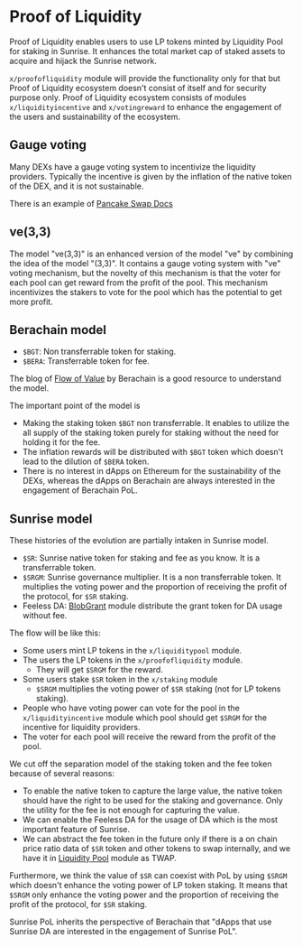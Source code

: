 # Proof of Liquidity

Proof of Liquidity enables users to use LP tokens minted by Liquidity Pool for staking in Sunrise.
It enhances the total market cap of staked assets to acquire and hijack the Sunrise network.

`x/proofofliquidity` module will provide the functionality only for that but Proof of Liquidity ecosystem doesn't consist of itself and for security purpose only.
Proof of Liquidity ecosystem consists of modules `x/liquidityincentive` and `x/votingreward` to enhance the engagement of the users and sustainability of the ecosystem.

## Gauge voting

Many DEXs have a gauge voting system to incentivize the liquidity providers.
Typically the incentive is given by the inflation of the native token of the DEX, and it is not sustainable.

There is an example of [Pancake Swap Docs](https://docs.pancakeswap.finance/products/vecake/gauges-voting)

## ve(3,3)

The model "ve(3,3)" is an enhanced version of the model "ve" by combining the idea of the model "(3,3)".
It contains a gauge voting system with "ve" voting mechanism, but the novelty of this mechanism is that the voter for each pool can get reward from the profit of the pool.
This mechanism incentivizes the stakers to vote for the pool which has the potential to get more profit.

## Berachain model

- `$BGT`: Non transferrable token for staking.
- `$BERA`: Transferrable token for fee.

The blog of [Flow of Value](https://blog.berachain.com/blog/flow-of-value-examining-the-differences-between-pos-and-pol-a-case-for-a-new-paradigm-in-sustainable-incentive-alignment-at-the-protocol-layer) by Berachain is a good resource to understand the model.

The important point of the model is

- Making the staking token `$BGT` non transferrable. It enables to utilize the all supply of the staking token purely for staking without the need for holding it for the fee.
- The inflation rewards will be distributed with `$BGT` token which doesn't lead to the dilution of `$BERA` token.
- There is no interest in dApps on Ethereum for the sustainability of the DEXs, whereas the dApps on Berachain are always interested in the engagement of Berachain PoL.

## Sunrise model

These histories of the evolution are partially intaken in Sunrise model.

- `$SR`: Sunrise native token for staking and fee as you know. It is a transferrable token.
- `$SRGM`: Sunrise governance multiplier. It is a non transferrable token. It multiplies the voting power and the proportion of receiving the profit of the protocol, for `$SR` staking.
- Feeless DA: [BlobGrant](./blobgrant.md) module distribute the grant token for DA usage without fee.

The flow will be like this:

- Some users mint LP tokens in the `x/liquiditypool` module.
- The users the LP tokens in the `x/proofofliquidity` module.
  - They will get `$SRGM` for the reward.
- Some users stake `$SR` token in the `x/staking` module
  - `$SRGM` multiplies the voting power of `$SR` staking (not for LP tokens staking).
- People who have voting power can vote for the pool in the `x/liquidityincentive` module which pool should get `$SRGM` for the incentive for liquidity providers.
- The voter for each pool will receive the reward from the profit of the pool.

We cut off the separation model of the staking token and the fee token because of several reasons:

- To enable the native token to capture the large value, the native token should have the right to be used for the staking and governance. Only the utility for the fee is not enough for capturing the value.
- We can enable the Feeless DA for the usage of DA which is the most important feature of Sunrise.
- We can abstract the fee token in the future only if there is a on chain price ratio data of `$SR` token and other tokens to swap internally, and we have it in [Liquidity Pool](./liquidity-pool.md) module as TWAP.

Furthermore, we think the value of `$SR` can coexist with PoL by using `$SRGM` which doesn't enhance the voting power of LP token staking.
It means that `$SRGM` only enhance the voting power and the proportion of receiving the profit of the protocol, for `$SR` staking.

Sunrise PoL inherits the perspective of Berachain that "dApps that use Sunrise DA are interested in the engagement of Sunrise PoL".
